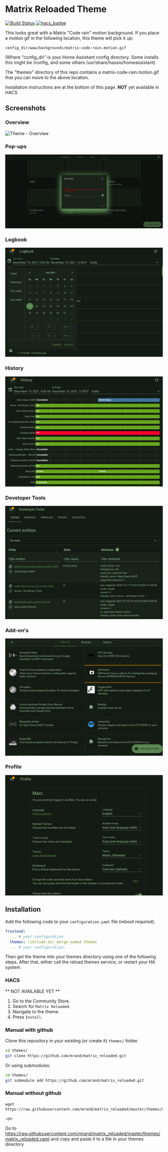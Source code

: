 # Matrix Reloaded Theme

[![Build Status](https://github.com/home-assistant-community-themes/template/workflows/.github/workflows/workflow.yml/badge.svg)](https://github.com/home-assistant-community-themes/template/actions)
[![hacs_badge](https://img.shields.io/badge/HACS-Default-orange.svg)](https://github.com/custom-components/hacs)


This looks great with a Matrix "Code rain" motion background.  If you place a motion gif in the following location,  this theme will pick it up:

```
config_dir/www/backgrounds/matrix-code-rain.motion.gif
```

(Where "config_dir" is your Home Assistant config directory.  Some installs this might be /config, and some others /usr/share/hassio/homeassistant)


The "themes" directory of this repo contains a matrix-code-rain.motion.gif that you can move to the above location.

Installation instructions are at the bottom of this page.
**NOT** yet available in HACS
  
## Screenshots

### Overview

![Theme - Overview](./docs/theme-overview.gif)

### Pop-ups

![Theme - Pop-ups](./docs/theme-popup.png)

### Logbook

![Theme - Logbook](./docs/theme-logbook.png)

### History

![Theme - History](./docs/theme-history.png)

### Developer Tools

![Theme - Developer Tools](./docs/theme-developer-tools.png)

### Add-on's

![Theme - Configuration](./docs/theme-addons.png)

### Profile

![Theme - Profile](./docs/theme-profile.png)

## Installation

Add the following code to your `configuration.yaml` file (reboot required).

```yaml
frontend:
  ... # your configuration.
  themes: !include_dir_merge_named themes
  ... # your configuration.
```

Then get the theme into your themes directory using one of the following steps.  After that, either call the reload themes service, or restart your HA system.

### HACS

** NOT AVAILABLE YET **
1. Go to the Community Store.
2. Search for `Matrix Reloaded`.
3. Navigate to the theme.
4. Press `Install`.

### Manual with github

Clone this repository in your existing (or create it) `themes/` folder.

```bash
cd themes/
git clone https://github.com/mrand/matrix_reloaded.git
```

Or using submodules:

```bash
cd themes/
git submodule add https://github.com/mrand/matrix_reloaded.git
```

### Manual without github
```
wget https://raw.githubusercontent.com/mrand/matrix_reloaded/master/themes/matrix_reloaded.yaml
```

-or-

Go to https://raw.githubusercontent.com/mrand/matrix_reloaded/master/themes/matrix_reloaded.yaml and copy and paste it to a file in your themes directory

